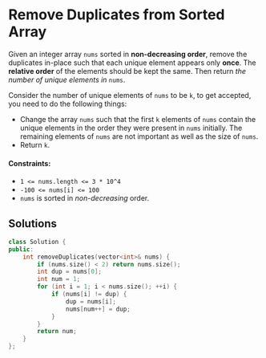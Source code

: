 # Remove Duplicates from Sorted Array
Given an integer array `nums` sorted in **non-decreasing order**, remove the duplicates in-place such that each unique element appears only **once**. The **relative order** of the elements should be kept the same. Then return *the number of unique elements in* `nums`.

Consider the number of unique elements of `nums` to be `k`, to get accepted, you need to do the following things:

- Change the array `nums` such that the first `k` elements of `nums` contain the unique elements in the order they were present in `nums` initially. The remaining elements of `nums` are not important as well as the size of `nums`.
- Return `k`.

#### Constraints:
- `1 <= nums.length <= 3 * 10^4`
- `-100 <= nums[i] <= 100`
- `nums` is sorted in *non-decreasing* order.

## Solutions
```cpp
class Solution {
public:
    int removeDuplicates(vector<int>& nums) {
        if (nums.size() < 2) return nums.size();
        int dup = nums[0];
        int num = 1;
        for (int i = 1; i < nums.size(); ++i) {
            if (nums[i] != dup) {
                dup = nums[i];
                nums[num++] = dup;
            }
        }
        return num;
    }
};
```
